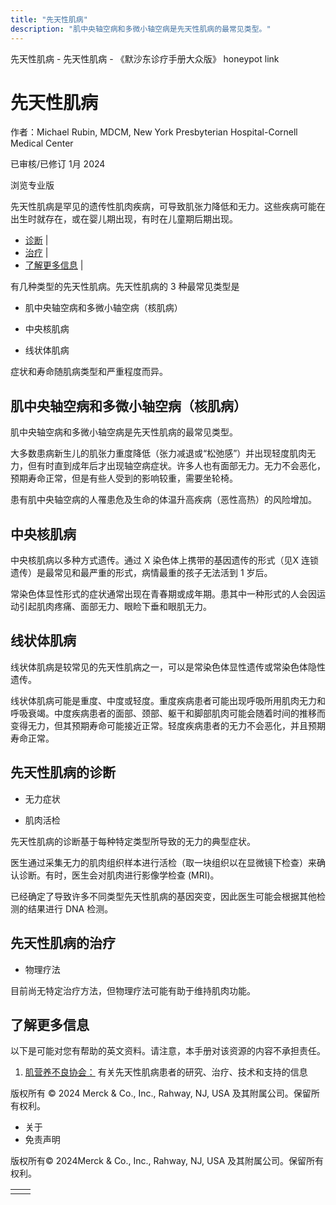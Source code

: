 ```yaml
---
title: "先天性肌病"
description: "肌中央轴空病和多微小轴空病是先天性肌病的最常见类型。"
---
```


﻿先天性肌病 \- 先天性肌病 \- 《默沙东诊疗手册大众版》 honeypot link

# 先天性肌病

作者：Michael Rubin, MDCM, New York Presbyterian Hospital-Cornell Medical Center

已审核/已修订 1月 2024

浏览专业版

先天性肌病是罕见的遗传性肌肉疾病，可导致肌张力降低和无力。这些疾病可能在出生时就存在，或在婴儿期出现，有时在儿童期后期出现。

- [诊断](#诊断_v34974780_zh) \|
- [治疗](#治疗_v34974789_zh) \|
- [了解更多信息](#了解更多信息_v34974796_zh) \|

有几种类型的先天性肌病。先天性肌病的 3 种最常见类型是

- 肌中央轴空病和多微小轴空病（核肌病）

- 中央核肌病

- 线状体肌病


症状和寿命随肌病类型和严重程度而异。

## 肌中央轴空病和多微小轴空病（核肌病）

肌中央轴空病和多微小轴空病是先天性肌病的最常见类型。

大多数患病新生儿的肌张力重度降低（张力减退或“松弛感”）并出现轻度肌肉无力，但有时直到成年后才出现轴空病症状。许多人也有面部无力。无力不会恶化，预期寿命正常，但是有些人受到的影响较重，需要坐轮椅。

患有肌中央轴空病的人罹患危及生命的体温升高疾病（恶性高热）的风险增加。

## 中央核肌病

中央核肌病以多种方式遗传。通过 X 染色体上携带的基因遗传的形式（见X 连锁遗传）是最常见和最严重的形式，病情最重的孩子无法活到 1 岁后。

常染色体显性形式的症状通常出现在青春期或成年期。患其中一种形式的人会因运动引起肌肉疼痛、面部无力、眼睑下垂和眼肌无力。

## 线状体肌病

线状体肌病是较常见的先天性肌病之一，可以是常染色体显性遗传或常染色体隐性遗传。

线状体肌病可能是重度、中度或轻度。重度疾病患者可能出现呼吸所用肌肉无力和呼吸衰竭。中度疾病患者的面部、颈部、躯干和脚部肌肉可能会随着时间的推移而变得无力，但其预期寿命可能接近正常。轻度疾病患者的无力不会恶化，并且预期寿命正常。

## 先天性肌病的诊断

- 无力症状

- 肌肉活检


先天性肌病的诊断基于每种特定类型所导致的无力的典型症状。

医生通过采集无力的肌肉组织样本进行活检（取一块组织以在显微镜下检查）来确认诊断。有时，医生会对肌肉进行影像学检查 (MRI)。

已经确定了导致许多不同类型先天性肌病的基因突变，因此医生可能会根据其他检测的结果进行 DNA 检测。

## 先天性肌病的治疗

- 物理疗法


目前尚无特定治疗方法，但物理疗法可能有助于维持肌肉功能。

## 了解更多信息

以下是可能对您有帮助的英文资料。请注意，本手册对该资源的内容不承担责任。

1. [肌营养不良协会：](https://www.mda.org/disease/congenital-myopathies) 有关先天性肌病患者的研究、治疗、技术和支持的信息




版权所有 © 2024
Merck & Co., Inc., Rahway, NJ, USA 及其附属公司。保留所有权利。

- 关于
- 免责声明

版权所有© 2024Merck & Co., Inc., Rahway, NJ, USA 及其附属公司。保留所有权利。

|     |     |
| --- | --- |
|  |  |